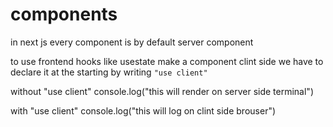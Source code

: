 # components
in next js every component is by default server component 

to use frontend hooks like usestate make a component clint side we have to declare it at the starting by writing
``
    "use client"
``

without "use client"
 console.log("this will render on server side terminal")

with "use client"
    console.log("this will log on clint side brouser")